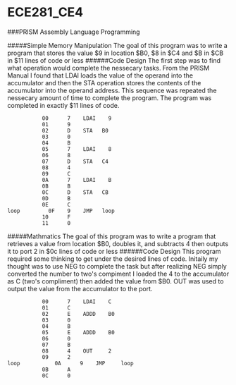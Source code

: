 ECE281_CE4
==========
###PRISM Assembly Language Programming

#####Simple Memory Manipulation
The goal of this program was to write a program that stores the value $9 in location $B0, $8 in $C4 and $B in $CB in $11 lines of code or less
######Code Design
The first step was to find what operation would complete the nessecary tasks. 
From the PRISM Manual I found that LDAI loads the value of the operand into the accumulator and then the STA operation stores the contents of the accumulator into the operand address.
This sequence was repeated the nessecary amount of time to complete the program. The program was completed in exactly $11 lines of code.
```
		   00	   7	LDAI	9	
		   01	   9				
		   02	   D	STA	  B0		
		   03	   0				
		   04	   B				
		   05	   7	LDAI	8	
		   06	   8				
		   07	   D	STA	  C4		
		   08	   4				
		   09	   C				
		   0A	   7	LDAI	B	
		   0B	   B				
		   0C	   D	STA	  CB		
		   0D	   B				
		   0E	   C				
loop	   	 0F	   9	JMP	  loop
		   10	   F				
		   11	   0		
```
#####Mathmatics
The goal of this program was to write a program that retrieves a value from location $B0, doubles it, and subtracts 4 then outputs it to port 2 in $0c lines of code or less
######Code Design
This program required some thinking to get under the desired lines of code. Initaily my thought was to use NEG to complete the task but after realizing NEG simply converted the number to two's compiment I loaded the 4 to the accumulator as C (two's compliment) then added the value from $B0. OUT was used to output the value from the accumulator to the port.
```
		   00	   7	LDAI	C	
		   01	   C				
		   02	   E	ADDD	B0	
		   03	   0				
		   04	   B				
		   05	   E	ADDD	B0	
		   06	   0				
		   07	   B				
		   08	   4	OUT		2	
		   09	   2				
loop		   0A	   9	JMP		loop
		   0B	   A				
		   0C	   0					
```
